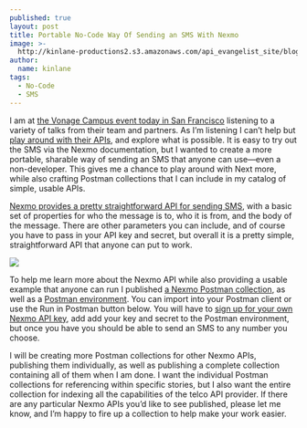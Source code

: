 ```yaml
---
published: true
layout: post
title: Portable No-Code Way Of Sending an SMS With Nexmo
image: >-
  http://kinlane-productions2.s3.amazonaws.com/api_evangelist_site/blog/nexmo_sms_docs.png
author:
  name: kinlane
tags:
  - No-Code
  - SMS
---
```

I am at [the Vonage Campus event today in San Francisco](https://www.vonage.com/campus/) listening to a variety of talks from their team and partners. As I’m listening I can’t help but [play around with their APIs](https://developer.nexmo.com/), and explore what is possible. It is easy to try out the SMS via the Nexmo documentation, but I wanted to create a more portable, sharable way of sending an SMS that anyone can use—even a non-developer. This gives me a chance to play around with Next more, while also crafting Postman collections that I can include in my catalog of simple, usable APIs.

[Nexmo provides a pretty straightforward API for sending SMS](https://developer.nexmo.com/messaging/sms/overview), with a basic set of properties for who the message is to, who it is from, and the body of the message. There are other parameters you can include, and of course you have to pass in your API key and secret, but overall it is a pretty simple, straightforward API that anyone can put to work.

[![](http://kinlane-productions2.s3.amazonaws.com/api_evangelist_site/blog/nexmo_postman_sms.png)](https://www.postman.com/collections/f0a2143915bc08419b7e)

To help me learn more about the Nexmo API while also providing a usable example that anyone can run I published [a Nexmo Postman collection](https://www.postman.com/collections/f0a2143915bc08419b7e), as well as a [Postman environment](https://raw.githubusercontent.com/api-evangelist/nexmo/master/nexmo.environment.json). You can import into your Postman client or use the Run in Postman button below. You will have to [sign up for your own Nexmo API key](https://dashboard.nexmo.com/sign-up), add add your key and secret to the Postman environment, but once you have you should be able to send an SMS to any number you choose.

I will be creating more Postman collections for other Nexmo APIs, publishing them individually, as well as publishing a complete collection containing all of them when I am done. I want the individual Postman collections for referencing within specific stories, but I also want the entire collection for indexing all the capabilities of the telco API provider. If there are any particular Nexmo APIs you’d like to see published, please let me know, and I’m happy to fire up a collection to help make your work easier.